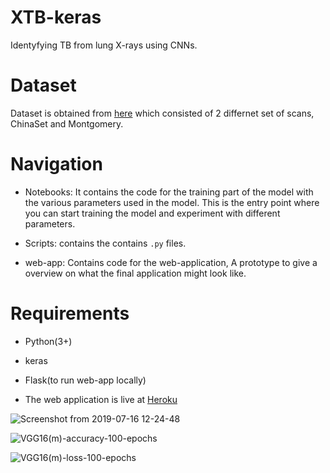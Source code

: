 # XTB-keras

Identyfying TB from lung X-rays using CNNs. 

# Dataset 

Dataset is obtained from [here](https://www.kaggle.com/kmader/pulmonary-chest-xray-abnormalities) which consisted of 2 differnet set of scans, ChinaSet and Montgomery.

# Navigation

* Notebooks: It contains the code for the training part of the model with the various parameters used in the model. This is the entry point where you can start training the model and experiment with different parameters.

* Scripts: contains the contains `.py` files.

* web-app: Contains code for the web-application, A prototype to give a overview on what the final application might look like.

# Requirements

* Python(3+)
* keras
* Flask(to run web-app locally)

* The web application is live at [Heroku](https://tb-classifier.herokuapp.com/)


![Screenshot from 2019-07-16 12-24-48](https://user-images.githubusercontent.com/30196830/61272452-d1fda380-a7c4-11e9-94e8-36d0d7853ecf.png)


![VGG16(m)-accuracy-100-epochs](https://user-images.githubusercontent.com/30196830/61233908-4f86cc80-a74f-11e9-818c-1aa11bbd51fb.png)

![VGG16(m)-loss-100-epochs](https://user-images.githubusercontent.com/30196830/61233910-531a5380-a74f-11e9-8ea3-3e870bbe3ef2.png)



